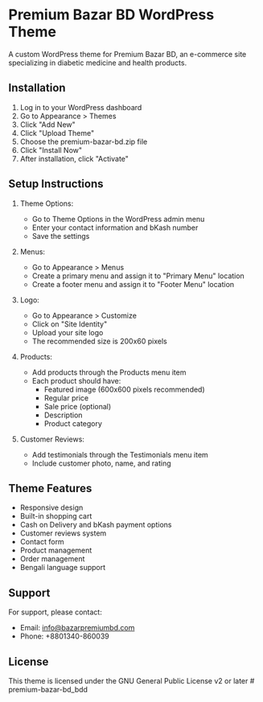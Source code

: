 # Premium Bazar BD WordPress Theme

A custom WordPress theme for Premium Bazar BD, an e-commerce site specializing in diabetic medicine and health products.

## Installation

1. Log in to your WordPress dashboard
2. Go to Appearance > Themes
3. Click "Add New"
4. Click "Upload Theme"
5. Choose the premium-bazar-bd.zip file
6. Click "Install Now"
7. After installation, click "Activate"

## Setup Instructions

1. Theme Options:
   - Go to Theme Options in the WordPress admin menu
   - Enter your contact information and bKash number
   - Save the settings

2. Menus:
   - Go to Appearance > Menus
   - Create a primary menu and assign it to "Primary Menu" location
   - Create a footer menu and assign it to "Footer Menu" location

3. Logo:
   - Go to Appearance > Customize
   - Click on "Site Identity"
   - Upload your site logo
   - The recommended size is 200x60 pixels

4. Products:
   - Add products through the Products menu item
   - Each product should have:
     - Featured image (600x600 pixels recommended)
     - Regular price
     - Sale price (optional)
     - Description
     - Product category

5. Customer Reviews:
   - Add testimonials through the Testimonials menu item
   - Include customer photo, name, and rating

## Theme Features

- Responsive design
- Built-in shopping cart
- Cash on Delivery and bKash payment options
- Customer reviews system
- Contact form
- Product management
- Order management
- Bengali language support

## Support

For support, please contact:
- Email: info@bazarpremiumbd.com
- Phone: +8801340-860039

## License

This theme is licensed under the GNU General Public License v2 or later # premium-bazar-bd_bdd

